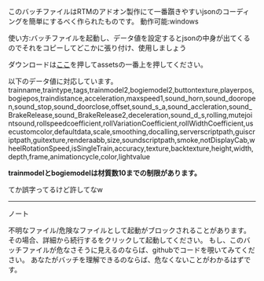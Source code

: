 このバッチファイルはRTMのアドオン製作にて一番躓きやすいjsonのコーディングを簡単にするべく作られたものです。
動作可能:windows

使い方:バッチファイルを起動し、データ値を設定するとjsonの中身が出てくるのでそれをコピーしてどこかに張り付け、使用しましょう

ダウンロードは[ここ](https://github.com/akikawaken/creator/releases/tag/v0.9.0 "ahaha")を押してassetsの一番上を押してください。

以下のデータ値に対応しています。
trainname,traintype,tags,trainmodel2,bogiemodel2,buttontexture,playerpos,bogiepos,traindistance,acceleration,maxspeed1,sound_horn,sound_dooropen,sound_stop,sound_doorclose,offset,sound_s_a,sound_accleration,sound_BrakeRelease,sound_BrakeRelease2,deceleration,sound_d_s,rolling,mutejointsound,rollspeedcoefficient,rollVariationCoefficient,rollWidthCoefficient,usecustomcolor,defaultdata,scale,smoothing,docalling,serverscriptpath,guiscriptpath,guitexture,renderaabb,size,soundscriptpath,smoke,notDisplayCab,wheelRotationSpeed,isSingleTrain,accuracy,texture,backtexture,height,width,depth,frame,animationcycle,color,lightvalue

**trainmodelとbogiemodelは材質数10までの制限があります。**

てか誤字ってるけど許してなw

----
ノート

不明なファイル/危険なファイルとして起動がブロックされることがあります。 その場合、詳細から続行するをクリックして起動してください。
もし、このバッチファイルが危なさそうに見えるのならば、githubでコードを覗いてみてください。 あなたがバッチを理解できるのならば、危なくないことがわかるはずです。
